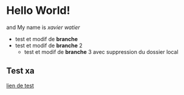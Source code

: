 # Hello World! 

and My name is *xavier watier*  

* test et modif de **branche**
* test et modif de **branche** 2
	* test et modif de **branche** 3 avec suppression du dossier local

## Test xa

[lien de test](test.md)



